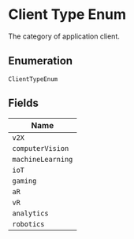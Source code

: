 
# Client Type Enum

The category of application client.

## Enumeration

`ClientTypeEnum`

## Fields

| Name |
|  --- |
| `v2X` |
| `computerVision` |
| `machineLearning` |
| `ioT` |
| `gaming` |
| `aR` |
| `vR` |
| `analytics` |
| `robotics` |

